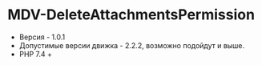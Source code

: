 # MDV-DeleteAttachmentsPermission
- Версия - 1.0.1
- Допустимые версии движка - 2.2.2, возможно подойдут и выше.
- PHP 7.4 +
